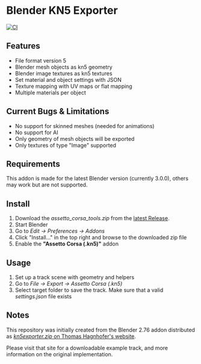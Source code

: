 # Blender KN5 Exporter

[![CI](https://github.com/moppius/blender-assetto-corsa-tools/actions/workflows/ci.yaml/badge.svg)](https://github.com/moppius/blender-assetto-corsa-tools/actions/workflows/ci.yaml)

## Features

* File format version 5
* Blender mesh objects as kn5 geometry
* Blender image textures as kn5 textures
* Set material and object settings with JSON
* Texture mapping with UV maps or flat mapping
* Multiple materials per object


## Current Bugs & Limitations

* No support for skinned meshes (needed for animations)
* No support for AI
* Only geometry of mesh objects will be exported
* Only textures of type "Image" supported


## Requirements
This addon is made for the latest Blender version (currently 3.0.0), others may work but are not supported.


## Install

1. Download the _assetto_corsa_tools.zip_ from the [latest Release](https://github.com/moppius/blender-assetto-corsa-tools/releases/latest).
2. Start Blender
3. Go to _Edit -> Preferences -> Addons_
4. Click "Install..." in the top right and browse to the downloaded zip file
5. Enable the **"Assetto Corsa (.kn5)"** addon


## Usage

1. Set up a track scene with geometry and helpers
2. Go to _File -> Export -> Assetto Corsa (.kn5)_
3. Select target folder to save the track. Make sure that a valid _settings.json_ file exists


## Notes

This repository was initially created from the Blender 2.76 addon distributed as [_kn5exporter.zip_ on Thomas Hagnhofer's website](https://site.hagn.io/assettocorsa/blender-kn5-exporter).

Please visit that site for a downloadable example track, and more information on the original implementation.
